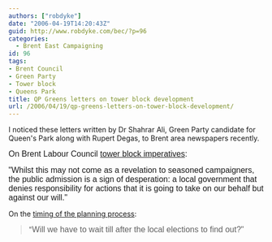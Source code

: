 ```yaml
---
authors: ["robdyke"]
date: "2006-04-19T14:20:43Z"
guid: http://www.robdyke.com/bec/?p=96
categories:
  - Brent East Campaigning
id: 96
tags:
- Brent Council
- Green Party
- Tower block
- Queens Park
title: QP Greens letters on tower block development
url: /2006/04/19/qp-greens-letters-on-tower-block-development/
---
```

I noticed these letters written by Dr Shahrar Ali, Green Party candidate for Queen's Park along with Rupert Degas, to Brent area newspapers recently.

<font size="3" face="Arial">On Brent Labour Council <a href="http://brentandharrow.greenparty.org.uk/brenttimes9Nov.htm">tower block imperatives</a>:</font>

<font size="3" face="Arial">"Whilst this may not come as a revelation to seasoned campaigners, the public admission is a sign of desperation: a local government that denies responsibility for actions that it is going to take on our behalf but against our will."</font>

On the [timing of the planning process](http://brentandharrow.greenparty.org.uk/observer27Oct.htm):

> "<font size="3" face="Arial">Will we have to wait till after the local elections to find out?"</font>